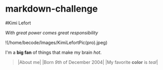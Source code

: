 # markdown-challenge

#Kimi Lefort

*With great power comes great responsibility*

!(/home/becode/Images/KimiLefortPic(pro).jpeg)

I'm a **big fan** of things that make my brain *hot*.

>|About me|
>|Born *9th* of December 2004|
>|My favorite **color** is *teal*|
